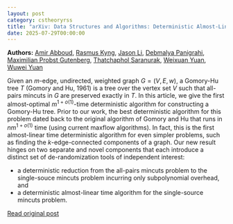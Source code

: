 ```yaml
---
layout: post
category: cstheoryrss
title: "arXiv: Data Structures and Algorithms: Deterministic Almost-Linear-Time Gomory-Hu Trees"
date: 2025-07-29T00:00:00
---
```


**Authors:** [Amir Abboud](https://dblp.uni-trier.de/search?q=Amir+Abboud), [Rasmus Kyng](https://dblp.uni-trier.de/search?q=Rasmus+Kyng), [Jason Li](https://dblp.uni-trier.de/search?q=Jason+Li), [Debmalya Panigrahi](https://dblp.uni-trier.de/search?q=Debmalya+Panigrahi), [Maximilian Probst Gutenberg](https://dblp.uni-trier.de/search?q=Maximilian+Probst+Gutenberg), [Thatchaphol Saranurak](https://dblp.uni-trier.de/search?q=Thatchaphol+Saranurak), [Weixuan Yuan](https://dblp.uni-trier.de/search?q=Weixuan+Yuan), [Wuwei Yuan](https://dblp.uni-trier.de/search?q=Wuwei+Yuan)

Given an $m$-edge, undirected, weighted graph $G=(V,E,w)$, a Gomory-Hu tree
$T$ (Gomory and Hu, 1961) is a tree over the vertex set $V$ such that all-pairs
mincuts in $G$ are preserved exactly in $T$.
In this article, we give the first almost-optimal $m^{1+o(1)}$-time
deterministic algorithm for constructing a Gomory-Hu tree. Prior to our work,
the best deterministic algorithm for this problem dated back to the original
algorithm of Gomory and Hu that runs in $nm^{1+o(1)}$ time (using current
maxflow algorithms). In fact, this is the first almost-linear time
deterministic algorithm for even simpler problems, such as finding the
$k$-edge-connected components of a graph.
Our new result hinges on two separate and novel components that each
introduce a distinct set of de-randomization tools of independent interest:
- a deterministic reduction from the all-pairs mincuts problem to the
single-souce mincuts problem incurring only subpolynomial overhead, and
- a deterministic almost-linear time algorithm for the single-source mincuts
problem.

[Read original post](http://arxiv.org/abs/2507.20354v1)
